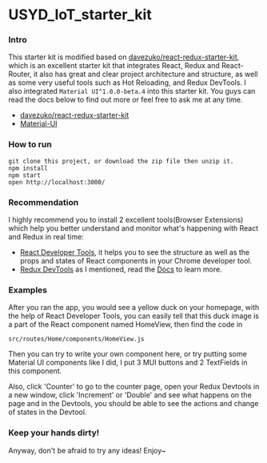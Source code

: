 # USYD_IoT_starter_kit

### Intro
This starter kit is modified based on [davezuko/react-redux-starter-kit](https://github.com/davezuko/react-redux-starter-kit), which is an excellent starter kit that integrates React, Redux and React-Router, it also has great and clear project architecture and structure, as well as some very useful tools such as Hot Reloading, and Redux DevTools. I also integrated `Material UI^1.0.0-beta.4` into this starter kit. You guys can read the docs below to find out more or feel free to ask me at any time.
* [davezuko/react-redux-starter-kit](https://github.com/davezuko/react-redux-starter-kit)
* [Material-UI](https://material-ui-1dab0.firebaseapp.com/getting-started/installation)

### How to run
```
git clone this project, or download the zip file then unzip it.
npm install
npm start
open http://localhost:3000/
```
### Recommendation
I highly recommend you to install 2 excellent tools(Browser Extensions) which help you better understand and monitor what's happening with React and Redux in real time:
* [React Developer Tools](https://chrome.google.com/webstore/detail/react-developer-tools/fmkadmapgofadopljbjfkapdkoienihi?hl=en), it helps you to see the structure as well as the props and states of React components in your Chrome developer tool.
* [Redux DevTools](https://chrome.google.com/webstore/detail/redux-devtools/lmhkpmbekcpmknklioeibfkpmmfibljd?hl=en) as I mentioned, read the [Docs](https://github.com/gaearon/redux-devtools) to learn more.

### Examples
After you ran the app, you would see a yellow duck on your homepage, with the help of React Developer Tools, you can easily tell that this duck image is a part of the React component named HomeView, then find the code in
```
src/routes/Home/components/HomeView.js
```
Then you can try to write your own component here, or try putting some Material UI components like I did, I put 3 MUI buttons and 2 TextFields in this component.

Also, click 'Counter' to go to the counter page, open your Redux Devtools in a new window, click 'Increment' or 'Double' and see what happens on the page and in the Devtools, you should be able to see the actions and change of states in the Devtool.


### Keep your hands dirty!
Anyway, don't be afraid to try any ideas! Enjoy~